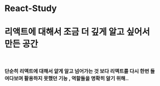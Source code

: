 # React-Study
<h1>리액트에 대해서 조금 더 깊게 알고 싶어서 만든 공간</h1>
<br/>
<h3>단순히 리액트에 대해서 얕게 알고 넘어가는 것 보다 리액트를 다시 한번 들여다보며 활용하지 못했던 기능 , 역할들을 명확히 알기 위해..</h3>
